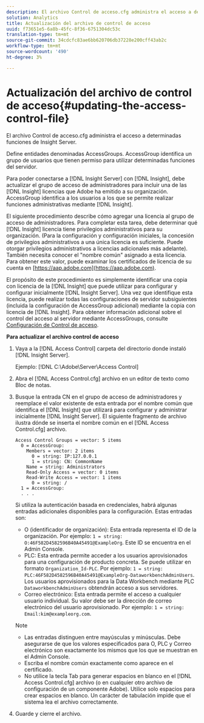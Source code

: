 ```yaml
---
description: El archivo Control de acceso.cfg administra el acceso a determinadas funciones de Insight Server.
solution: Analytics
title: Actualización del archivo de control de acceso
uuid: f73651e5-6a8b-45fc-8f36-6751304dc53c
translation-type: tm+mt
source-git-commit: 34cdcfc83ae6bb620706db37228e200cff43ab2c
workflow-type: tm+mt
source-wordcount: '490'
ht-degree: 3%

---
```



# Actualización del archivo de control de acceso{#updating-the-access-control-file}

El archivo Control de acceso.cfg administra el acceso a determinadas funciones de Insight Server.

Define entidades denominadas AccessGroups. AccessGroup identifica un grupo de usuarios que tienen permiso para utilizar determinadas funciones del servidor.

Para poder conectarse a [!DNL Insight Server] con [!DNL Insight], debe actualizar el grupo de acceso de administradores para incluir una de las [!DNL Insight] licencias que Adobe ha emitido a su organización. AccessGroup identifica a los usuarios a los que se permite realizar funciones administrativas mediante [!DNL Insight].

El siguiente procedimiento describe cómo agregar una licencia al grupo de acceso de administradores. Para completar esta tarea, debe determinar qué [!DNL Insight] licencia tiene privilegios administrativos para su organización. (Para la configuración y configuración iniciales, la concesión de privilegios administrativos a una única licencia es suficiente. Puede otorgar privilegios administrativos a licencias adicionales más adelante). También necesita conocer el &quot;nombre común&quot; asignado a esta licencia. Para obtener este valor, puede examinar los certificados de licencia de su cuenta en [https://aap.adobe.com](https://aap.adobe.com).

El propósito de este procedimiento es simplemente identificar una copia con licencia de la [!DNL Insight] que puede utilizar para configurar y configurar inicialmente [!DNL Insight Server]. Una vez que identifique esta licencia, puede realizar todas las configuraciones de servidor subsiguientes (incluida la configuración de AccessGroup adicional) mediante la copia con licencia de [!DNL Insight]. Para obtener información adicional sobre el control del acceso al servidor mediante AccessGroups, consulte [Configuración de Control de acceso](../../../../home/c-inst-svr/c-admin-inst-svr/c-config-acs-ctrl/c-config-acs-ctrl.md#concept-ac385e870dbe4b57a72bf7266b60f93d).

**Para actualizar el archivo control de acceso**

1. Vaya a la [!DNL Access Control] carpeta del directorio donde instaló [!DNL Insight Server].

   Ejemplo: [!DNL C:\Adobe\Server\Access Control]

1. Abra el [!DNL Access Control.cfg] archivo en un editor de texto como Bloc de notas.
1. Busque la entrada CN en el grupo de acceso de administradores y reemplace el valor existente de esta entrada por el nombre común que identifica el [!DNL Insight] que utilizará para configurar y administrar inicialmente [!DNL Insight Server]. El siguiente fragmento de archivo ilustra dónde se inserta el nombre común en el [!DNL Access Control.cfg] archivo.

   ```
   Access Control Groups = vector: 5 items 
     0 = AccessGroup: 
       Members = vector: 2 items 
         0 = string: IP:127.0.0.1 
         1 = string: CN: CommonName 
       Name = string: Administrators 
       Read-Only Access = vector: 0 items 
       Read-Write Access = vector: 1 items 
         0 = string: / 
     1 = AccessGroup: 
     . . . 
   ```

   Si utiliza la autenticación basada en credenciales, habrá algunas entradas adicionales disponibles para la configuración. Estas entradas son:

   * O (identificador de organización): Esta entrada representa el ID de la organización. Por ejemplo: `1 = string: O:46F582D4582596B40A45491@ExampleOrg`. Este ID se encuentra en el Admin Console.
   * PLC: Esta entrada permite acceder a los usuarios aprovisionados para una configuración de producto concreta. Se puede utilizar en formato `Organization_Id-PLC`. Por ejemplo: `1 = string: PLC:46F582D4582596B40A45491@ExampleOrg-DataworkbenchAdminUsers`. Los usuarios aprovisionados para la Data Workbench mediante PLC `DataworkbenchAdminUsers` obtendrán acceso a sus servidores.
   * Correo electrónico: Esta entrada permite el acceso a cualquier usuario individual. Su valor debe ser la dirección de correo electrónico del usuario aprovisionado. Por ejemplo: `1 = string: Email:kim@exampleorg.com`.

   >[!NOTE]
   >
   >
   >    
   >    
   >    * Las entradas distinguen entre mayúsculas y minúsculas. Debe asegurarse de que los valores especificados para O, PLC y Correo electrónico son exactamente los mismos que los que se muestran en el Admin Console.
   >    * Escriba el nombre común exactamente como aparece en el certificado.
   >    * No utilice la tecla Tab para generar espacios en blanco en el [!DNL Access Control.cfg] archivo (o en cualquier otro archivo de configuración de un componente Adobe). Utilice solo espacios para crear espacios en blanco. Un carácter de tabulación impide que el sistema lea el archivo correctamente.


1. Guarde y cierre el archivo.

